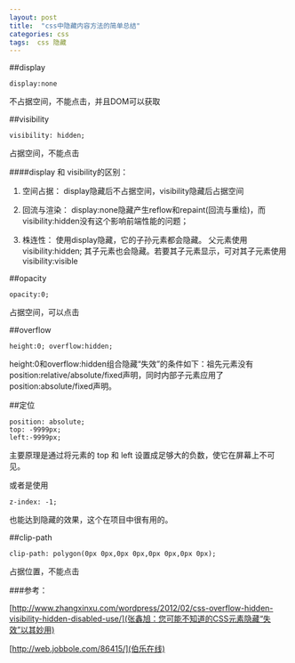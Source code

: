 ```yaml
---
layout: post
title:  "css中隐藏内容方法的简单总结"
categories: css 
tags:  css 隐藏
---
```


##display

```
display:none
```
不占据空间，不能点击，并且DOM可以获取




##visibility

```
visibility: hidden;
```
占据空间，不能点击

####display 和 visibility的区别：
1. 空间占据： 
	display隐藏后不占据空间，visibility隐藏后占据空间

2. 回流与渲染： 
	display:none隐藏产生reflow和repaint(回流与重绘)，而visibility:hidden没有这个影响前端性能的问题；

3. 株连性： 
	使用display隐藏，它的子孙元素都会隐藏。 父元素使用visibility:hidden; 其子元素也会隐藏。若要其子元素显示，可对其子元素使用visibility:visible

##opacity

```
opacity:0;
```
占据空间，可以点击

##overflow

```
height:0; overflow:hidden;
```
height:0和overflow:hidden组合隐藏“失效”的条件如下：祖先元素没有position:relative/absolute/fixed声明，同时内部子元素应用了position:absolute/fixed声明。

##定位

```
position: absolute;
top: -9999px;
left:-9999px;
```
主要原理是通过将元素的 top 和 left 设置成足够大的负数，使它在屏幕上不可见。

或者是使用
```
z-index: -1;
```
也能达到隐藏的效果，这个在项目中很有用的。

##clip-path

```
clip-path: polygon(0px 0px,0px 0px,0px 0px,0px 0px);
```
占据位置，不能点击

###参考：

[http://www.zhangxinxu.com/wordpress/2012/02/css-overflow-hidden-visibility-hidden-disabled-use/](张鑫旭：您可能不知道的CSS元素隐藏“失效”以其妙用)

[http://web.jobbole.com/86415/](伯乐在线)